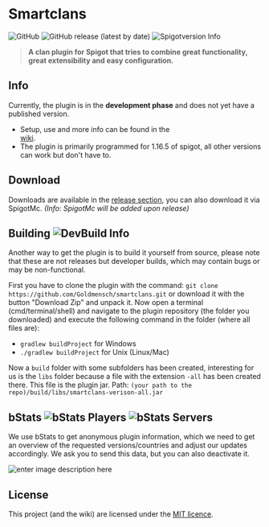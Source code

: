 # Smartclans
![GitHub](https://img.shields.io/github/license/Goldmensch/smartclans?style=for-the-badge) ![GitHub release (latest by date)](https://img.shields.io/github/v/release/Goldmensch/smartclans?style=for-the-badge)   ![Spigotversion Info](https://img.shields.io/static/v1?label=Spigot&message=1.16.5&color=blue&style=for-the-badge) 
> **A clan plugin for Spigot that tries to combine great functionality, great extensibility and easy configuration.**

## Info
Currently, the plugin is in the **development phase** and does not yet have a published version.
 - Setup, use and more info can be found in the      
   [wiki](https://github.com/Goldmensch/smartclans/wiki).
 - The plugin is primarily programmed for 1.16.5 of spigot, all other
   versions can work but don't have to.

## Download
Downloads are available in the [release section](https://github.com/Goldmensch/smartclans/releases), you can also download it via SpigotMc. 
*(Info: SpigotMc will be added upon release)*

## Building ![DevBuild Info](https://img.shields.io/static/v1?label=Beta-Version&message=3.0-Snapshot&color=orange&style=flat-square)
Another way to get the plugin is to build it yourself from source, please note that these are not releases but developer builds, which may contain bugs or may be non-functional.

First you have to clone the plugin with the command: `git clone https://github.com/Goldmensch/smartclans.git` or download it with the button "Download Zip" and unpack it. Now open a terminal (cmd/terminal/shell) and navigate to the plugin repository (the folder you downloaded) and execute the following command in the folder (where all files are):

 - `gradlew buildProject` for Windows 
 - `./gradlew buildProject` for Unix (Linux/Mac)

Now a `build` folder with some subfolders has been created, interesting for us is the `libs` folder because a file with the extension `-all` has been created there. This file is the plugin jar. Path: `(your path to the repo)/build/libs/smartclans-verison-all.jar`

## bStats ![bStats Players](https://img.shields.io/bstats/players/10354?style=flat-square) ![bStats Servers](https://img.shields.io/bstats/servers/10354?style=flat-square)
We use bStats to get anonymous plugin information, which we need to get an overview of the requested versions/countries and adjust our updates accordingly. We ask you to send this data, but you can also deactivate it.

![enter image description here](https://bstats.org/signatures/bukkit/smartclans.svg)

## License
This project (and the wiki) are licensed under the [MIT licence](https://github.com/Goldmensch/smartclans/blob/0.3/LICENSE).
